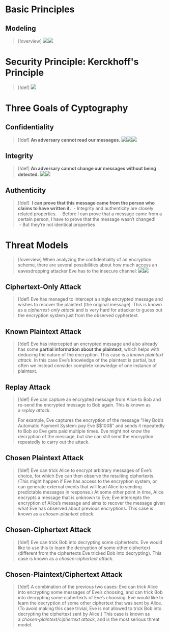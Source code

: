 # Basic Principles
## Modeling
> [!overview]
> ![](1_Introduction.assets/image-20240227211917625.png)![](1_Introduction.assets/image-20240227211930400.png)




# Security Principle: Kerckhoff's Principle
> [!def]
> ![](1_Introduction.assets/image-20240227211800357.png)






# Three Goals of Cyptography
## Confidentiality
> [!def]
> **An adversary cannot read our messages.**
> ![](1_Introduction.assets/image-20240227211849611.png)![](1_Introduction.assets/image-20240227212017825.png)![](1_Introduction.assets/image-20240227212037231.png)


## Integrity
> [!def]
> **An adversary cannot change our messages without being detected.**
> ![](1_Introduction.assets/image-20240227212120402.png)![](1_Introduction.assets/image-20240227212131524.png)






## Authenticity
> [!def]
>  **I can prove that this message came from the person who claims to have written it.**
>  - Integrity and authenticity are closely related properties.
>  - Before I can prove that a message came from a certain person, I have to prove that the message wasn’t changed!  
>  - But they’re not identical properties


# Threat Models
> [!overview]
> When analyzing the confidentiality of an encryption scheme, there are several possibilities about how much access an eavesdropping attacker Eve has to the insecure channel:
> ![](1_Introduction.assets/image-20240227212424688.png)![](1_Introduction.assets/image-20240227212431241.png)


## Ciphertext-Only Attack
> [!def]
> Eve has managed to intercept a single encrypted message and wishes to recover the plaintext (the original message). This is known as a _ciphertext-only attack_ and is very hard for attacker to guess out the encryption system just from the observed cyphertext.



## Known Plaintext Attack
> [!def]
> Eve has intercepted an encrypted message and also already has some **partial information about the plaintext**, which helps with deducing the nature of the encryption. This case is a _known plaintext attack_. In this case Eve’s knowledge of the plaintext is partial, but often we instead consider complete knowledge of one instance of plaintext.




## Replay Attack
> [!def]
> Eve can capture an encrypted message from Alice to Bob and re-send the encrypted message to Bob again. This is known as a _replay attack_. 
> 
> For example, Eve captures the encryption of the message “Hey Bob’s Automatic Payment System: pay Eve \$\$100\$” and sends it repeatedly to Bob so Eve gets paid multiple times. Eve might not know the decryption of the message, but she can still send the encryption repeatedly to carry out the attack.



## Chosen Plaintext Attack
> [!def]
> Eve can trick Alice to encrypt arbitrary messages of Eve’s choice, for which Eve can then observe the resulting ciphertexts. (This might happen if Eve has access to the encryption system, or can generate external events that will lead Alice to sending predictable messages in response.) At some other point in time, Alice encrypts a message that is unknown to Eve; Eve intercepts the encryption of Alice’s message and aims to recover the message given what Eve has observed about previous encryptions. This case is known as a _chosen-plaintext attack_.


## Chosen-Ciphertext Attack
> [!def]
> Eve can trick Bob into decrypting some ciphertexts. Eve would like to use this to learn the decryption of some other ciphertext (different from the ciphertexts Eve tricked Bob into decrypting). This case is known as a _chosen-ciphertext attack_.


## Chosen-Plaintext/Ciphertext Attack
> [!def]
> A combination of the previous two cases: Eve can trick Alice into encrypting some messages of Eve’s choosing, and can trick Bob into decrypting some ciphertexts of Eve’s choosing. Eve would like to learn the decryption of some other ciphertext that was sent by Alice. (To avoid making this case trivial, Eve is not allowed to trick Bob into decrypting the ciphertext sent by Alice.) This case is known as a _chosen-plaintext/ciphertext attack_, and is the most serious threat model.